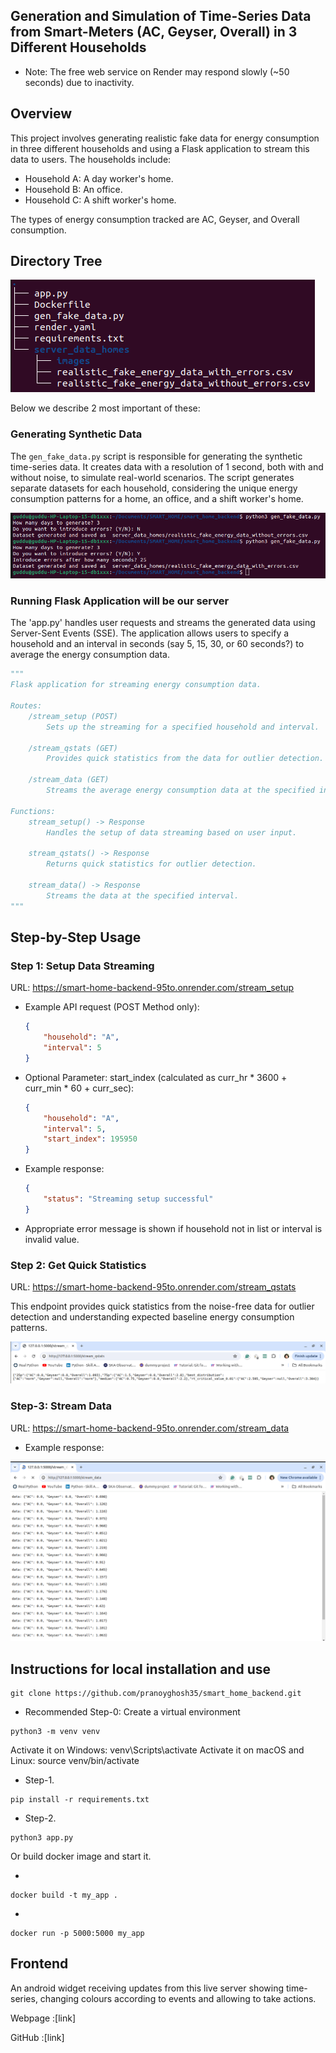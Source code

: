 Generation and Simulation of Time-Series Data from Smart-Meters (AC, Geyser, Overall) in 3 Different Households
----------------------------------------------------
- Note: The free web service on Render may respond slowly (~50 seconds) due to inactivity.

## Overview

This project involves generating realistic fake data for energy consumption in three different households and using a Flask application to stream this data to users. The households include:

- Household A: A day worker's home.
- Household B: An office.
- Household C: A shift worker's home.

The types of energy consumption tracked are AC, Geyser, and Overall consumption.

## Directory Tree

![Directory tree and diagram](server_data_homes/images/tree.png)

Below we describe 2 most important of these:

### Generating Synthetic Data

The `gen_fake_data.py` script is responsible for generating the synthetic time-series data. It creates data with a resolution of 1 second, both with and without noise, to simulate real-world scenarios. The script generates separate datasets for each household, considering the unique energy consumption patterns for a home, an office, and a shift worker's home.

![Generating synthetic data of 1 second resolution both with or without noise](server_data_homes/images/gen_synthetic_data.png)

### Running Flask Application will be our server

The 'app.py' handles user requests and streams the generated data using Server-Sent Events (SSE). The application allows users to specify a household and an interval in seconds (say 5, 15, 30, or 60 seconds?) to average the energy consumption data.

```python
"""
Flask application for streaming energy consumption data.

Routes:
    /stream_setup (POST)
        Sets up the streaming for a specified household and interval.

    /stream_qstats (GET)
        Provides quick statistics from the data for outlier detection.

    /stream_data (GET)
        Streams the average energy consumption data at the specified interval.

Functions:
    stream_setup() -> Response
        Handles the setup of data streaming based on user input.

    stream_qstats() -> Response
        Returns quick statistics for outlier detection.

    stream_data() -> Response
        Streams the data at the specified interval.
"""
```
## Step-by-Step Usage

### Step 1: Setup Data Streaming

URL: https://smart-home-backend-95to.onrender.com/stream_setup

- Example API request (POST Method only):
    ```json
	{
	    "household": "A",
	    "interval": 5
	}
    ```
- Optional Parameter: start_index (calculated as curr_hr * 3600 + curr_min * 60 + curr_sec):

	```json
	{
	    "household": "A",
	    "interval": 5,
	    "start_index": 195950
	}
	```

- Example response:
    ```json
	{
	    "status": "Streaming setup successful"
	}
    ```

- Appropriate error message is shown if household not in list or interval is invalid value.

### Step 2: Get Quick Statistics

URL: https://smart-home-backend-95to.onrender.com/stream_qstats

This endpoint provides quick statistics from the noise-free data for outlier detection and understanding expected baseline energy consumption patterns.

![Quick Stats from noise free data for outlier detection](server_data_homes/images/hist_stats.png)

### Step-3: Stream Data

URL: https://smart-home-backend-95to.onrender.com/stream_data

- Example response:

![Server side updates after every interval seconds of average energy consumption in kW-min](server_data_homes/images/receiving_data.png)
     
## Instructions for local installation and use

```
git clone https://github.com/pranoyghosh35/smart_home_backend.git
```
- Recommended Step-0: Create a virtual environment 
```
python3 -m venv venv
```
Activate it on Windows: venv\Scripts\activate Activate it on macOS and Linux: source venv/bin/activate

- Step-1. 
```
pip install -r requirements.txt
```
- Step-2. 
```
python3 app.py
```
Or build docker image and start it.

- 
```
docker build -t my_app .
```
- 
```
docker run -p 5000:5000 my_app
```
## Frontend

An android widget receiving updates from this live server showing time-series, changing colours according to events and allowing to take actions.

Webpage   :[link]

GitHub    :[link]
